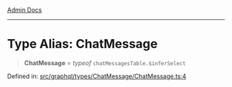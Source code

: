 [Admin Docs](/)

***

# Type Alias: ChatMessage

> **ChatMessage** = *typeof* `chatMessagesTable.$inferSelect`

Defined in: [src/graphql/types/ChatMessage/ChatMessage.ts:4](https://github.com/Sourya07/talawa-api/blob/61a1911602b2f0aac7635e08ae2918f4f768e8ff/src/graphql/types/ChatMessage/ChatMessage.ts#L4)
